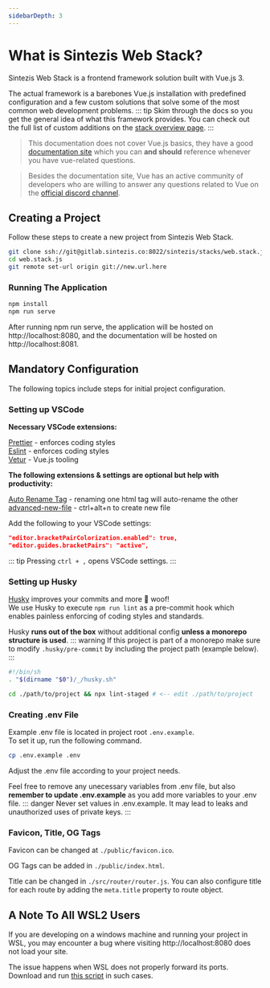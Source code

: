 ```yaml
---
sidebarDepth: 3
---
```


# What is Sintezis Web Stack?

Sintezis Web Stack is a frontend framework solution built with Vue.js 3.

The actual framework is a barebones Vue.js installation with predefined configuration and a few custom solutions that solve some of the most common web development problems.
::: tip
Skim through the docs so you get the general idea of what this framework provides. You can check out the full list of custom additions on the [stack overview page](/overview).
:::

> This documentation does not cover Vue.js basics, they have a good [documentation site](https://v3.vuejs.org/guide/introduction.html) which you can **and should** reference whenever you have vue-related questions.

> Besides the documentation site, Vue has an active community of developers who are willing to answer any questions related to Vue on the [official discord channel](https://discord.gg/vue).

## Creating a Project

Follow these steps to create a new project from Sintezis Web Stack.

```bash
git clone ssh://git@gitlab.sintezis.co:8022/sintezis/stacks/web.stack.js.git
cd web.stack.js
git remote set-url origin git://new.url.here
```

### Running The Application

```bash
npm install
npm run serve
```

After running npm run serve, the application will be hosted on http://localhost:8080, and the documentation will be hosted on http://localhost:8081.

## Mandatory Configuration

The following topics include steps for initial project configuration.

### Setting up VSCode

**Necessary VSCode extensions:**

[Prettier](https://marketplace.visualstudio.com/items?itemName=esbenp.prettier-vscode) - enforces coding styles<br>
[Eslint](https://marketplace.visualstudio.com/items?itemName=dbaeumer.vscode-eslint) - enforces coding styles<br>
[Vetur](https://marketplace.visualstudio.com/items?itemName=octref.vetur) - Vue.js tooling

**The following extensions & settings are optional but help with productivity:**

[Auto Rename Tag](https://marketplace.visualstudio.com/items?itemName=formulahendry.auto-rename-tag) - renaming one html tag will auto-rename the other<br>
[advanced-new-file](https://marketplace.visualstudio.com/items?itemName=patbenatar.advanced-new-file) - ctrl+alt+n to create new file

Add the following to your VSCode settings:

```json
"editor.bracketPairColorization.enabled": true,
"editor.guides.bracketPairs": "active",
```

::: tip
Pressing `ctrl + ,` opens VSCode settings.
:::

### Setting up Husky

[Husky](https://typicode.github.io/husky/#/) improves your commits and more 🐶 woof!<br>
We use Husky to execute `npm run lint` as a pre-commit hook which enables painless enforcing of coding styles and standards.

Husky **runs out of the box** without additional config **unless a monorepo structure is used**.
::: warning
If this project is part of a monorepo make sure to modify `.husky/pre-commit` by including the project path (example below).
:::

```bash
#!/bin/sh
. "$(dirname "$0")/_/husky.sh"

cd ./path/to/project && npx lint-staged # <-- edit ./path/to/project

```

### Creating .env File

Example .env file is located in project root `.env.example`.<br>
To set it up, run the following command.

```bash
cp .env.example .env
```

Adjust the .env file according to your project needs.

Feel free to remove any unecessary variables from .env file, but also **remember to update .env.example** as you add more variables to your .env file.
::: danger
Never set values in .env.example. It may lead to leaks and unauthorized uses of private keys.
:::

### Favicon, Title, OG Tags

Favicon can be changed at `./public/favicon.ico`.

OG Tags can be added in `./public/index.html`.

Title can be changed in `./src/router/router.js`. You can also configure title for each route by adding the `meta.title` property to route object.

## A Note To All WSL2 Users

If you are developing on a windows machine and running your project in WSL, you may encounter a bug where visiting http://localhost:8080 does not load your site.

The issue happens when WSL does not properly forward its ports. Download and run [this script](https://gist.github.com/lbzg/db64bf9f34f3cd8863e9911fd581417a) in such cases.
